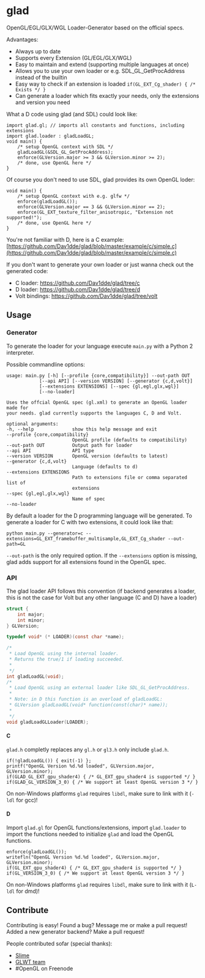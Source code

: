 glad
====

OpenGL/EGL/GLX/WGL Loader-Generator based on the official specs.


Advantages:

 * Always up to date
 * Supports every Extension (GL/EGL/GLX/WGL)
 * Easy to maintain and extend (supporting multiple languages at once)
 * Allows you to use your own loader or e.g. SDL_GL_GetProcAddress instead of the builtin
 * Easy way to check if an extension is loaded `if(GL_EXT_Cg_shader) { /* Exists */ }`
 * Can generate a loader which fits exactly your needs, only the extensions and version you need

What a D code using glad (and SDL) could look like:

    import glad.gl; // imports all constants and functions, including extensions
    import glad.loader : gladLoadGL;
    void main() {
        /* setup OpenGL context with SDL */
        gladLoadGL(&SDL_GL_GetProcAddress);
        enforce(GLVersion.major >= 3 && GLVersion.minor >= 2);
        /* done, use OpenGL here */
    }

Of course you don't need to use SDL, glad provides its own OpenGL loder:

    void main() {
        /* setup OpenGL context with e.g. glfw */
        enforce(gladLoadGL());
        enforce(GLVersion.major == 3 && GLVersion.minor == 2);
        enforce(GL_EXT_texture_filter_anisotropic, "Extension not supported!");
        /* done, use OpenGL here */
    }

You're not familiar with D, here is a C example:
[https://github.com/Dav1dde/glad/blob/master/example/c/simple.c](https://github.com/Dav1dde/glad/blob/master/example/c/simple.c)


If you don't want to generate your own loader or just wanna check out the generated code:

 * C loader: https://github.com/Dav1dde/glad/tree/c
 * D loader: https://github.com/Dav1dde/glad/tree/d
 * Volt bindings: https://github.com/Dav1dde/glad/tree/volt


## Usage ##


### Generator ###

To generate the loader for your language execute `main.py` with a Python 2
interpreter.

Possible commandline options:

    usage: main.py [-h] [--profile {core,compatibility}] --out-path OUT
                [--api API] [--version VERSION] [--generator {c,d,volt}]
                [--extensions EXTENSIONS] [--spec {gl,egl,glx,wgl}]
                [--no-loader]

    Uses the offcial OpenGL spec (gl.xml) to generate an OpenGL loader made for
    your needs. glad currently supports the languages C, D and Volt.

    optional arguments:
    -h, --help              show this help message and exit
    --profile {core,compatibility}
                            OpenGL profile (defaults to compatibility)
    --out-path OUT          Output path for loader
    --api API               API type
    --version VERSION       OpenGL version (defaults to latest)
    --generator {c,d,volt}
                            Language (defaults to d)
    --extensions EXTENSIONS
                            Path to extensions file or comma separated list of
                            extensions
    --spec {gl,egl,glx,wgl}
                            Name of spec
    --no-loader


By default a loader for the D programming language will be generated. To generate
a loader for C with two extensions, it could look like that:

    python main.py --generator=c --extensions=GL_EXT_framebuffer_multisample,GL_EXT_Cg_shader --out-path=GL

`--out-path` is the only required option. If the `--extensions` option is missing,
glad adds support for all extensions found in the OpenGL spec.

### API ###

The glad loader API follows this convention (if backend generates a loader, this is not the case
for Volt but any other language (C and D) have a loader)

```c
struct {
    int major;
    int minor;
} GLVersion;

typedef void* (* LOADER)(const char *name);

/*
 * Load OpenGL using the internal loader.
 * Returns the true/1 if loading succeeded.
 *
 */
int gladLoadGL(void);
/*
 * Load OpenGL using an external loader like SDL_GL_GetProcAddress.
 *
 * Note: in D this function is an overload of gladLoadGL:
 * GLVersion gladLoadGL(void* function(const(char)* name));
 *
 */
void gladLoadGLLoader(LOADER);
```


#### C ####

`glad.h` completly replaces any `gl.h` or `gl3.h` only include `glad.h`.

    if(!gladLoadGL()) { exit(-1) };
    printf("OpenGL Version %d.%d loaded", GLVersion.major, GLVersion.minor);
    if(GLAD_GL_EXT_gpu_shader4) { /* GL_EXT_gpu_shader4 is supported */ }
    if(GLAD_GL_VERSION_3_0) { /* We support at least OpenGL version 3 */ }

On non-Windows platforms `glad` requires `libdl`, make sure to link with it (`-ldl` for gcc)!


#### D ####

Import `glad.gl` for OpenGL functions/extensions, import `glad.loader` to import
the functions needed to initialize `glad` and load the OpenGL functions.

    enforce(gladLoadGL());
    writefln("OpenGL Version %d.%d loaded", GLVersion.major, GLVersion.minor);
    if(GL_EXT_gpu_shader4) { /* GL_EXT_gpu_shader4 is supported */ }
    if(GL_VERSION_3_0) { /* We support at least OpenGL version 3 */ }

On non-Windows platforms `glad` requires `libdl`, make sure to link with it (`L-ldl` for dmd)!

## Contribute ##

Contributing is easy! Found a bug? Message me or make a pull request! Added a new generator backend?
Make a pull request!

People contributed sofar (special thanks):

* [Slime](https://github.com/slime73/)
* [GLWT team](https://github.com/rikusalminen/glwt)
* #OpenGL on Freenode